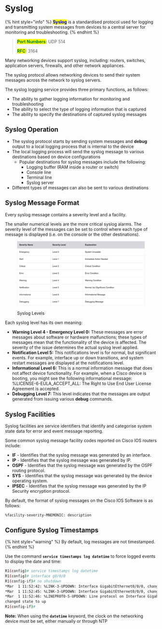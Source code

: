 # Syslog

{% hint style="info" %}
<mark style="color:blue;">**Syslog**</mark> is a standardised protocol used for logging and transmitting system messages from devices to a central server for monitoring and troubleshooting.
{% endhint %}

> <mark style="color:green;">**Port Numbers**</mark>**:** UDP 514
>
> <mark style="color:green;">**RFC**</mark>**:** 3164

Many networking devices support syslog, including: routers, switches, application servers, firewalls, and other network appliances.&#x20;

The syslog protocol allows networking devices to send their system messages across the network to syslog servers.

The syslog logging service provides three primary functions, as follows:

* The ability to gather logging information for monitoring and troubleshooting
* The ability to select the type of logging information that is captured
* The ability to specify the destinations of captured syslog messages



## Syslog Operation

* The syslog protocol starts by sending system messages and **debug** output to a local logging process that is internal to the device
* The local logging process will send the syslog message to various destinations based on device configurations
  * Popular destinations for syslog messages include the following:
    * Logging buffer (RAM inside a router or switch)
    * Console line
    * Terminal line
    * Syslog server
* Different types of messages can also be sent to various destinations



## Syslog Message Format

Every syslog message contains a severity level and a facility.

The smaller numerical levels are the more critical syslog alarms. The severity level of the messages can be set to control where each type of message is displayed (i.e. on the console or the other destinations).



<figure><img src="../../.gitbook/assets/Screenshot 2024-12-16 at 12.58.55.png" alt=""><figcaption><p>Syslog Levels</p></figcaption></figure>

Each syslog level has its own meaning:

* **Warning Level 4 - Emergency Level 0:** These messages are error messages about software or hardware malfunctions; these types of messages mean that the functionality of the device is affected. The severity of the issue determines the actual syslog level applied.
* **Notification Level 5:** This notifications level is for normal, but significant events. For example, interface up or down transitions, and system restart messages are displayed at the notifications level.
* **Informational Level 6:** This is a normal information message that does not affect device functionality. For example, when a Cisco device is booting, you might see the following informational message: %LICENSE-6-EULA\_ACCEPT\_ALL: The Right to Use End User License Agreement is accepted.
* **Debugging Level 7:** This level indicates that the messages are output generated from issuing various **debug** commands.



## Syslog Facilities

Syslog facilities are service identifiers that identify and categorise system state data for error and event message reporting.



Some common syslog message facility codes reported on Cisco IOS routers include:

* **IF** - Identifies that the syslog message was generated by an interface.
* **IP** - Identifies that the syslog message was generated by IP.
* **OSPF** - Identifies that the syslog message was generated by the OSPF routing protocol.
* **SYS** - Identifies that the syslog message was generated by the device operating system.
* **IPSEC** - Identifies that the syslog message was generated by the IP Security encryption protocol.



By default, the format of syslog messages on the Cisco IOS Software is as follows:

```
%facility-severity-MNEMONIC: description 
```



## Configure Syslog Timestamps

{% hint style="warning" %}
By default, log messages are not timestamped.
{% endhint %}



Use the command **`service timestamps log datetime`** to force logged events to display the date and time:

```bash
R1(config)# service timestamps log datetime
R1(config)# interface g0/0/0
R1(config-if)# no shutdown
*Mar  1 11:52:42: %LINK-3-UPDOWN: Interface GigabitEthernet0/0/0, changed state to down
*Mar  1 11:52:45: %LINK-3-UPDOWN: Interface GigabitEthernet0/0/0, changed state to up
*Mar  1 11:52:46: %LINEPROTO-5-UPDOWN: Line protocol on Interface GigabitEthernet0/0/0,
changed state to up
R1(config-if)#
```

**Note:** When using the **`datetime`** keyword, the clock on the networking device must be set, either manually or through NTP
